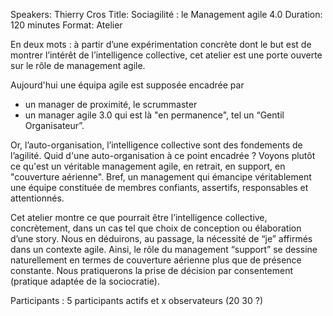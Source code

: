 Speakers: Thierry Cros
Title: Sociagilité : le Management agile 4.0
Duration: 120 minutes
Format:  Atelier

En deux mots : à  partir d’une expérimentation concrète dont le but est de montrer l’intérêt de l’intelligence collective, cet atelier est une porte ouverte sur le rôle de management agile.

Aujourd'hui une équipa agile est supposée encadrée par
- un manager de proximité, le scrummaster
- un manager agile 3.0 qui est là "en permanence", tel un “Gentil Organisateur”.

Or, l’auto-organisation, l’intelligence collective sont des fondements de l’agilité. 
Quid d'une auto-organisation à ce point encadrée ?
Voyons plutôt ce qu'est un véritable management agile, en retrait, en support, en "couverture aérienne".
Bref, un management qui émancipe véritablement une équipe constituée de membres confiants, assertifs, responsables et attentionnés.

Cet atelier montre ce que pourrait être l’intelligence collective, concrètement, dans un cas tel que choix de conception ou élaboration d’une story. 
Nous en déduirons, au passage, la nécessité de “je” affirmés dans un contexte agile.
Ainsi, le rôle du management “support” se dessine naturellement en termes de couverture aérienne plus que de présence constante.
Nous pratiquerons la prise de décision par consentement (pratique adaptée de la sociocratie).

Participants : 5 participants actifs et x observateurs (20 30  ?)
